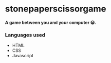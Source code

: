# stonepaperscissorgame

#### A game between you and your computer :grinning:.

### Languages used
- HTML
- CSS
- Javascript


